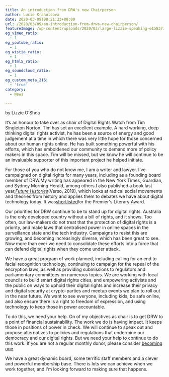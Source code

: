 ```yaml
---
title: An introduction from DRW's new Chairperson
author: Lucie Krahulcova
date: 2020-03-09T08:21:23+00:00
url: /2020/03/09/an-introduction-from-drws-new-chairperson/
featureImage: /wp-content/uploads/2020/03/large-lizzie-speaking-e1583739949927.jpg
eg_vimeo_ratio:
  - 1
eg_youtube_ratio:
  - 1
eg_wistia_ratio:
  - 1
eg_html5_ratio:
  - 1
eg_soundcloud_ratio:
  - 1
eg_custom_meta_216:
  - 'true'
category:
  - News

---
```

by Lizzie O&#8217;Shea

It&#8217;s an honour to take over as chair of Digital Rights Watch from Tim Singleton Norton. Tim has set an excellent example. A hard working, deep thinking digital rights activist, he has been a source of energy and good judgement at a time in which there was very little hope for those concerned about our human rights online. He has built something powerful with his efforts, which has emboldened our community to demand more of policy makers in this space. Tim will be missed, but we know he will continue to be an invaluable supporter of this important project he helped initiate.

For those of you who do not know me, I am a writer and lawyer. I&#8217;ve campaigned on digital rights for many years, including as a founding board member of DRW.My writing has appeared in the New York Times, Guardian, and Sydney Morning Herald, among others.I also published a book last year,_[Future Histories][1]_(Verso, 2019), which looks at radical social movements and theories from history and applies them to debates we have about digital technology today. It was[shortlisted][2]for the Premier's Literary Award.

Our priorities for DRW continue to be to stand up for digital rights. Australia is the only developed country without a bill of rights, and it shows. Too often, our law-makers do not treat that the protection of digital rights is a priority, and make laws that centralised power in online spaces in the surveillance state and the tech industry. Campaigns to resist this are growing, and becoming increasingly diverse, which has been great to see. Now more than ever we need to consolidate these efforts into a force that can defend digital rights when they come under attack.

We have a great program of work planned, including calling for an end to facial recognition technology, continuing to campaign for the repeal of the encryption laws, as well as providing submissions to regulators and parliamentary committees on numerous topics. We are working with local councils to build smart digital rights cities, and empowering activists and the public on ways to uphold their digital rights and increase their privacy and digital security at crypto-parties and meetup events we plan to roll out in the near future.  We want to see everyone, including kids, be safe online, and also ensure there is a right to freedom of expression, and using technology to keep those in power accountable.

To do this, we need your help. On of my objectives as chair is to get DRW to a point of financial sustainability. The work we do is having impact. It keeps those in positions of power in check. We will continue to speak out and propose alternatives to policies and regulations that undermine our democracy and our digital rights. But we need your help to continue to do this work. If you are not a regular monthly donor, please consider [becoming one][3].

We have a great dynamic board, some terrific staff members and a clever and powerful membership base. There is lots we can achieve when we work together, and I'm looking forward to making sure that happens.

 [1]: https://lizzieoshea.com/future-histories/
 [2]: https://www.wheelercentre.com/projects/victorian-premier-s-literary-awards-2020/future-histories
 [3]: https://digitalrightswatch.org.au/donate/

